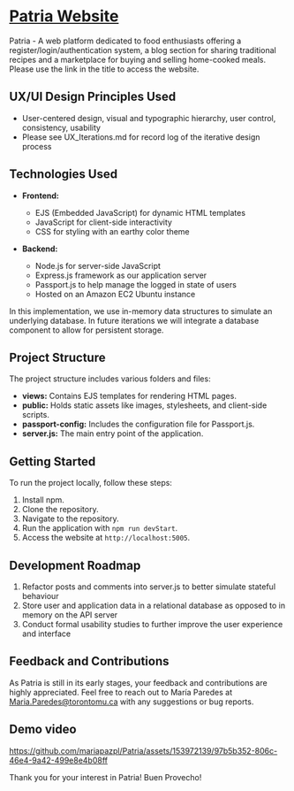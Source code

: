 # [Patria Website](https://patria.mariaparedes.ca/)

Patria - A web platform dedicated to food enthusiasts offering a register/login/authentication system, a blog section for sharing 
traditional recipes and a marketplace for buying and selling home-cooked meals. Please use the link in the title to access the website.

## UX/UI Design Principles Used
- User-centered design, visual and typographic hierarchy, user control, consistency, usability
- Please see UX_Iterations.md for record log of the iterative design process

## Technologies Used

- **Frontend:**
  - EJS (Embedded JavaScript) for dynamic HTML templates
  - JavaScript for client-side interactivity
  - CSS for styling with an earthy color theme

- **Backend:**
  - Node.js for server-side JavaScript
  - Express.js framework as our application server
  - Passport.js to help manage the logged in state of users
  - Hosted on an Amazon EC2 Ubuntu instance

In this implementation, we use in-memory data structures to simulate an underlying database. In future iterations we will integrate a database component to allow for persistent storage.

## Project Structure

The project structure includes various folders and files:

- **views:** Contains EJS templates for rendering HTML pages.
- **public:** Holds static assets like images, stylesheets, and client-side scripts.
- **passport-config:** Includes the configuration file for Passport.js.
- **server.js:** The main entry point of the application.

## Getting Started

To run the project locally, follow these steps:

1. Install npm.
2. Clone the repository.
3. Navigate to the repository.
4. Run the application with `npm run devStart`.
5. Access the website at `http://localhost:5005`.

## Development Roadmap

1. Refactor posts and comments into server.js to better simulate stateful behaviour
2. Store user and application data in a relational database as opposed to in memory on the API server
3. Conduct formal usability studies to further improve the user experience and interface

## Feedback and Contributions

As Patria is still in its early stages, your feedback and contributions are highly 
appreciated. Feel free to reach out to María Paredes at Maria.Paredes@torontomu.ca with 
any suggestions or bug reports.

## Demo video


https://github.com/mariapazpl/Patria/assets/153972139/97b5b352-806c-46e4-9a42-499e8e4b08ff



Thank you for your interest in Patria! Buen Provecho!
